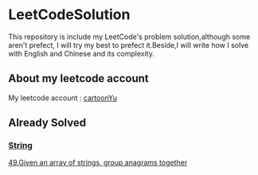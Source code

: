 # LeetCodeSolution

This repository is include my LeetCode's problem solution,although some aren't prefect, I will try my best to prefect it.Beside,I will write how I solve with English and Chinese and its complexity.

## About my leetcode account
My leetcode account : [cartoonYu](https://leetcode.com/ramy_nasser_eg/)

## Already Solved
### [String](https://github.com/ramynasser/LeetCodeSolution/tree/master/Strings)
[49.Given an array of strings, group anagrams together](https://github.com/ramynasser/LeetCodeSolution/blob/master/Strings/GroupAnagrams.playground/Contents.swift)

